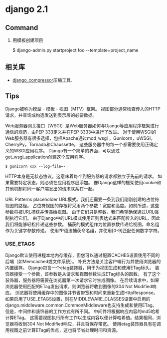 # django 2.1

## Command 

1. 用模板创建项目


    $ django-admin.py startproject foo --template=project_name

## 相关库
- [django_compressor](https://pypi.org/project/django-compressor/)压缩工具.

## Tips
Django被称为模型 - 模板 - 视图（MTV）框架。 视图部分通常检查传入的HTTP请求，并查询或构造发送到表示层的必要数据。

Web服务器网关接口（WSGI）是Web服务器如何与Django等应用程序框架进行通信的规范，由PEP 333定义并在PEP 3333中进行了改进。
对于使用WSGI的Web服务器有很多选择，包括Apache通过mod_wsgi ，Gunicorn，uWSGI，CherryPy，Tornado和Chaussette。
这些服务器中的每一个都需要使用正确定义的WSGI应用程序。 Django有一个简单的界面，可以通过get_wsgi_application创建这个应用程序。
    
    $ gunicorn xxx --log-file=-

HTTP本身是无状态协议，这意味着每个到服务器的请求都独立于先前的请求。 如果需要特定状态，则必须在应用程序层添加。 
像Django这样的框架使用cookie和其他机制将同一客户端发出的请求联系在一起。

URL Patterns
placeholder URL模式。我们还需要一条到我们刚刚创建的占位符视图的路径。
占位符视图的存根将采用两个参数：宽度和高度。如前所述，这些参数将被URL捕获并传递给视图。
由于它们只是整数，我们希望确保通过URL强制执行它们。 
由于Django中的URL模式使用正则表达式来匹配传入的URL，因此我们将能够轻松传递这些参数。
捕获的模式组作为位置参数传递给视图，命名组作为关键字参数传递。
使用?P语法捕获命名组，并使用[0-9]匹配任何数字字符。

### USE_ETAGS
Django默认使用进程本地内存缓存，但您可以通过配置CACHES设置使用不同的后端（如Memcached或文件系统）。
补充方法是关注客户端行为并使用浏览器的内置缓存。
Django包含一个etag装饰器，用于为视图生成和使用ETag标头。
装饰器接受一个参数，该参数是从请求和视图参数生成ETag标头的函数。
有了这个装饰器，服务器将需要在浏览器第一次请求它时生成图像。
在后续请求中，如果浏览器使用匹配的ETag发出请求，则浏览器将收到图像的304 Not Modified响应。
浏览器将使用缓存中的图像并节省带宽和时间来重新生成HttpResponse。
如果启用了USE_ETAGS设置，则在MIDDLEWARE_CLASSES设置中启用的django.middleware.common.CommonMiddleware也支持生成和使用ETag。
但是，中间件和装饰器的工作方式有所不同。 中间件将根据响应内容的md5哈希计算ETag。 
这需要视图执行所有工作以生成内容以便计算哈希值。结果相同，浏览器将收到304 Not Modified响应，并且将保存带宽。
使用etag装饰器具有在调用视图之前计算ETag的优点，这也将节省处理时间和资源。